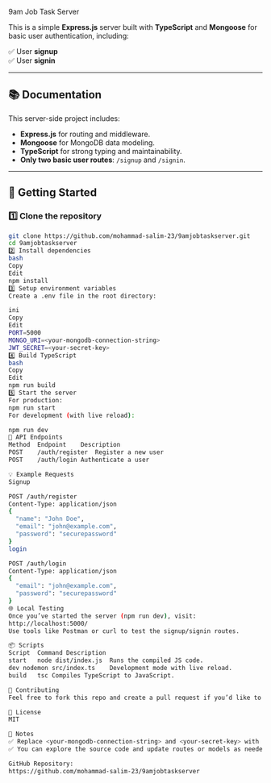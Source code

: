 9am Job Task Server

This is a simple **Express.js** server built with **TypeScript** and **Mongoose** for basic user authentication, including:

✅ User **signup**  
✅ User **signin**  

---

## 📚 Documentation

This server-side project includes:

- **Express.js** for routing and middleware.
- **Mongoose** for MongoDB data modeling.
- **TypeScript** for strong typing and maintainability.
- **Only two basic user routes**: `/signup` and `/signin`.

---

## 🚀 Getting Started

### 1️⃣ Clone the repository
```bash
git clone https://github.com/mohammad-salim-23/9amjobtaskserver.git
cd 9amjobtaskserver
2️⃣ Install dependencies
bash
Copy
Edit
npm install
3️⃣ Setup environment variables
Create a .env file in the root directory:

ini
Copy
Edit
PORT=5000
MONGO_URI=<your-mongodb-connection-string>
JWT_SECRET=<your-secret-key>
4️⃣ Build TypeScript
bash
Copy
Edit
npm run build
5️⃣ Start the server
For production:
npm run start
For development (with live reload):

npm run dev
📂 API Endpoints
Method	Endpoint	Description
POST	/auth/register	Register a new user
POST	/auth/login	Authenticate a user

💡 Example Requests
Signup

POST /auth/register
Content-Type: application/json
{
  "name": "John Doe",
  "email": "john@example.com",
  "password": "securepassword"
}
login

POST /auth/login
Content-Type: application/json
{
  "email": "john@example.com",
  "password": "securepassword"
}
🌐 Local Testing
Once you’ve started the server (npm run dev), visit:
http://localhost:5000/
Use tools like Postman or curl to test the signup/signin routes.

📦 Scripts
Script	Command	Description
start	node dist/index.js	Runs the compiled JS code.
dev	nodemon src/index.ts	Development mode with live reload.
build	tsc	Compiles TypeScript to JavaScript.

🤝 Contributing
Feel free to fork this repo and create a pull request if you’d like to contribute!

📝 License
MIT

📌 Notes
✅ Replace <your-mongodb-connection-string> and <your-secret-key> with your actual credentials in .env.
✅ You can explore the source code and update routes or models as needed!

GitHub Repository:
https://github.com/mohammad-salim-23/9amjobtaskserver

